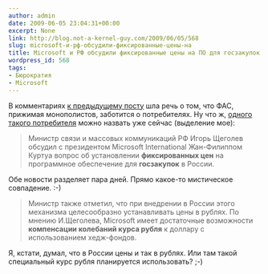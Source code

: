 ```yaml
---
author: admin
date: 2009-06-05 23:04:31+00:00
excerpt: None
link: http://blog.not-a-kernel-guy.com/2009/06/05/568
slug: microsoft-и-рф-обсудили-фиксированные-цены-на
title: Microsoft и РФ обсудили фиксированные цены на ПО для госзакупок
wordpress_id: 568
tags:
- Бюрократия
- Microsoft
---
```


В комментариях [к предыдущему посту](http://blog.not-a-kernel-guy.com/2009/06/04/565#comments) шла речь о том, что ФАС, прижимая монополистов, заботится о потребителях. Ну что ж, [одного такого потребителя](http://top.rbc.ru/economics/05/06/2009/308275.shtml) можно назвать уже сейчас (выделение мое):

> Министр связи и массовых коммуникаций РФ Игорь Щеголев обсудил с президентом Microsoft International Жан-Филиппом Куртуа вопрос об установлении **фиксированных цен** на программное обеспечение для **госзакупок** в России.

Обе новости разделяет пара дней. Прямо какое-то мистическое совпадение. :-)

> Министр также отметил, что при внедрении в России этого механизма целесообразно устанавливать цены в рублях. По мнению И.Щеголева, Microsoft имеет достаточные возможности **компенсации колебаний курса рубля** к доллару с использованием хедж-фондов.

Я, кстати, думал, что в России цены и так в рублях. Или там такой специальный курс рубля планируется использовать? ;-)
